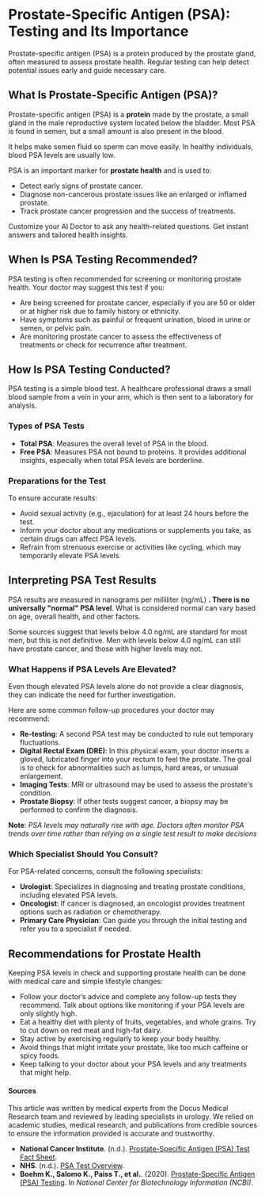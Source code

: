 # Prostate-Specific Antigen (PSA): Testing and Its Importance

Prostate-specific antigen (PSA) is a protein produced by the prostate gland, often measured to assess prostate health. Regular testing can help detect potential issues early and guide necessary care.

## What Is Prostate-Specific Antigen (PSA)?

Prostate-specific antigen (PSA) is a **protein** made by the prostate, a small gland in the male reproductive system located below the bladder. Most PSA is found in semen, but a small amount is also present in the blood.

It helps make semen fluid so sperm can move easily. In healthy individuals, blood PSA levels are usually low.

PSA is an important marker for **prostate health** and is used to:

- Detect early signs of prostate cancer.
- Diagnose non-cancerous prostate issues like an enlarged or inflamed prostate.
- Track prostate cancer progression and the success of treatments.

Customize your AI Doctor to ask any health-related questions. Get instant answers and tailored health insights.

## When Is PSA Testing Recommended?

PSA testing is often recommended for screening or monitoring prostate health. Your doctor may suggest this test if you:

- Are being screened for prostate cancer, especially if you are 50 or older or at higher risk due to family history or ethnicity.
- Have symptoms such as painful or frequent urination, blood in urine or semen, or pelvic pain.
- Are monitoring prostate cancer to assess the effectiveness of treatments or check for recurrence after treatment.

## How Is PSA Testing Conducted?

PSA testing is a simple blood test. A healthcare professional draws a small blood sample from a vein in your arm, which is then sent to a laboratory for analysis.

### Types of PSA Tests

- **Total PSA**: Measures the overall level of PSA in the blood.
- **Free PSA**: Measures PSA not bound to proteins. It provides additional insights, especially when total PSA levels are borderline.

### Preparations for the Test

To ensure accurate results:

- Avoid sexual activity (e.g., ejaculation) for at least 24 hours before the test.
- Inform your doctor about any medications or supplements you take, as certain drugs can affect PSA levels.
- Refrain from strenuous exercise or activities like cycling, which may temporarily elevate PSA levels.

## Interpreting PSA Test Results

PSA results are measured in nanograms per milliliter (ng/mL) **. There is no universally "normal" PSA level**. What is considered normal can vary based on age, overall health, and other factors.

Some sources suggest that levels below 4.0 ng/mL are standard for most men, but this is not definitive. Men with levels below 4.0 ng/mL can still have prostate cancer, and those with higher levels may not.

### What Happens if PSA Levels Are Elevated?

Even though elevated PSA levels alone do not provide a clear diagnosis, they can indicate the need for further investigation.

Here are some common follow-up procedures your doctor may recommend:

- **Re-testing**: A second PSA test may be conducted to rule out temporary fluctuations.
- **Digital Rectal Exam (DRE)**: In this physical exam, your doctor inserts a gloved, lubricated finger into your rectum to feel the prostate. The goal is to check for abnormalities such as lumps, hard areas, or unusual enlargement.
- **Imaging Tests**: MRI or ultrasound may be used to assess the prostate's condition.
- **Prostate Biopsy**: If other tests suggest cancer, a biopsy may be performed to confirm the diagnosis.

**Note**: _PSA levels may naturally rise with age. Doctors often monitor PSA trends over time rather than relying on a single test result to make decisions_

### Which Specialist Should You Consult?

For PSA-related concerns, consult the following specialists:

- **Urologist**: Specializes in diagnosing and treating prostate conditions, including elevated PSA levels.
- **Oncologist**: If cancer is diagnosed, an oncologist provides treatment options such as radiation or chemotherapy.
- **Primary Care Physician**: Can guide you through the initial testing and refer you to a specialist if needed.

## Recommendations for Prostate Health

Keeping PSA levels in check and supporting prostate health can be done with medical care and simple lifestyle changes:

- Follow your doctor’s advice and complete any follow-up tests they recommend. Talk about options like monitoring if your PSA levels are only slightly high.
- Eat a healthy diet with plenty of fruits, vegetables, and whole grains. Try to cut down on red meat and high-fat dairy.
- Stay active by exercising regularly to keep your body healthy.
- Avoid things that might irritate your prostate, like too much caffeine or spicy foods.
- Keep talking to your doctor about your PSA levels and any treatments that might help.

#### Sources

This article was written by medical experts from the Docus Medical Research team and reviewed by leading specialists in urology. We relied on academic studies, medical research, and publications from credible sources to ensure the information provided is accurate and trustworthy.

- **National Cancer Institute**. (n.d.). [Prostate-Specific Antigen (PSA) Test Fact Sheet](https://www.cancer.gov/types/prostate/psa-fact-sheet#what-is-a-normal-psa-test-result).
- **NHS**. (n.d.). [PSA Test Overview](https://www.nhs.uk/conditions/psa-test/).
- **Boehm K., Salomo K., Paiss T., et al.**. (2020). [Prostate-Specific Antigen (PSA) Testing](https://www.ncbi.nlm.nih.gov/books/NBK557495/). In _National Center for Biotechnology Information (NCBI)_.